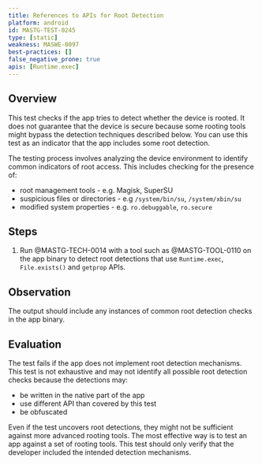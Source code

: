 ```yaml
---
title: References to APIs for Root Detection
platform: android
id: MASTG-TEST-0245
type: [static]
weakness: MASWE-0097
best-practices: []
false_negative_prone: true
apis: [Runtime.exec]
---
```


## Overview

This test checks if the app tries to detect whether the device is rooted. It does not guarantee that the device is secure because some rooting tools might bypass the detection techniques described below. You can use this test as an indicator that the app includes some root detection.

The testing process involves analyzing the device environment to identify common indicators of root access. This includes checking for the presence of:

- root management tools - e.g. Magisk, SuperSU
- suspicious files or directories - e.g `/system/bin/su`, `/system/xbin/su`
- modified system properties - e.g. `ro.debuggable`, `ro.secure`

## Steps

1. Run @MASTG-TECH-0014 with a tool such as @MASTG-TOOL-0110 on the app binary to detect root detections that use `Runtime.exec`, `File.exists()` and `getprop` APIs.

## Observation

The output should include any instances of common root detection checks in the app binary.

## Evaluation

The test fails if the app does not implement root detection mechanisms. This test is not exhaustive and may not identify all possible root detection checks because the detections may:

- be written in the native part of the app
- use different API than covered by this test
- be obfuscated

Even if the test uncovers root detections, they might not be sufficient against more advanced rooting tools. The most effective way is to test an app against a set of rooting tools. This test should only verify that the developer included the intended detection mechanisms.

